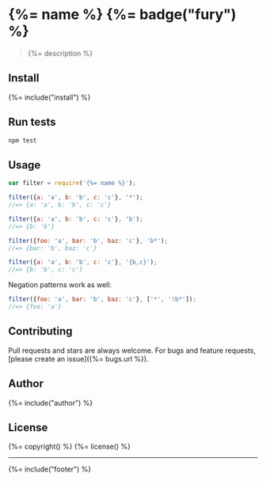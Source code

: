 # {%= name %} {%= badge("fury") %}

> {%= description %}

## Install
{%= include("install") %}

## Run tests

```bash
npm test
```

## Usage

```js
var filter = require('{%= name %}');

filter({a: 'a', b: 'b', c: 'c'}, '*');
//=> {a: 'a', b: 'b', c: 'c'}

filter({a: 'a', b: 'b', c: 'c'}, 'b');
//=> {b: 'b'}

filter({foo: 'a', bar: 'b', baz: 'c'}, 'b*');
//=> {bar: 'b', baz: 'c'}

filter({a: 'a', b: 'b', c: 'c'}, '{b,c}');
//=> {b: 'b', c: 'c'}
```

Negation patterns work as well:

```js
filter({foo: 'a', bar: 'b', baz: 'c'}, ['*', '!b*']);
//=> {foo: 'a'}
```

## Contributing
Pull requests and stars are always welcome. For bugs and feature requests, [please create an issue]({%= bugs.url %}).

## Author
{%= include("author") %}

## License
{%= copyright() %}
{%= license() %}

***

{%= include("footer") %}
